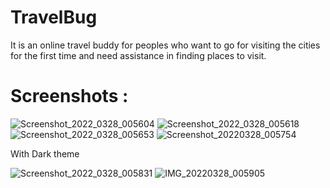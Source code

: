 # TravelBug
It is an online travel buddy for peoples who want to go for visiting the cities for the first time and need assistance in finding places to visit.

# Screenshots :

![Screenshot_2022_0328_005604](https://user-images.githubusercontent.com/67406041/160297583-cada620b-edad-499c-9533-be7746f53015.jpg)
![Screenshot_2022_0328_005618](https://user-images.githubusercontent.com/67406041/160297615-983522a8-4f34-4669-b0ea-3521295f5cf2.jpg)
![Screenshot_2022_0328_005653](https://user-images.githubusercontent.com/67406041/160297617-4ebc1f86-03d8-442e-8872-9e70b561ec07.jpg)
![Screenshot_20220328_005754](https://user-images.githubusercontent.com/67406041/160297620-594aaec5-f460-4c73-81f1-4818987d5eb3.jpg)

With Dark theme

![Screenshot_2022_0328_005831](https://user-images.githubusercontent.com/67406041/160297634-1b10d53d-79cb-4632-8923-0b5ff1ca1b30.jpg)
![IMG_20220328_005905](https://user-images.githubusercontent.com/67406041/160297643-7a87f838-6f0c-4cb8-96a3-7d753a493c86.jpg)
